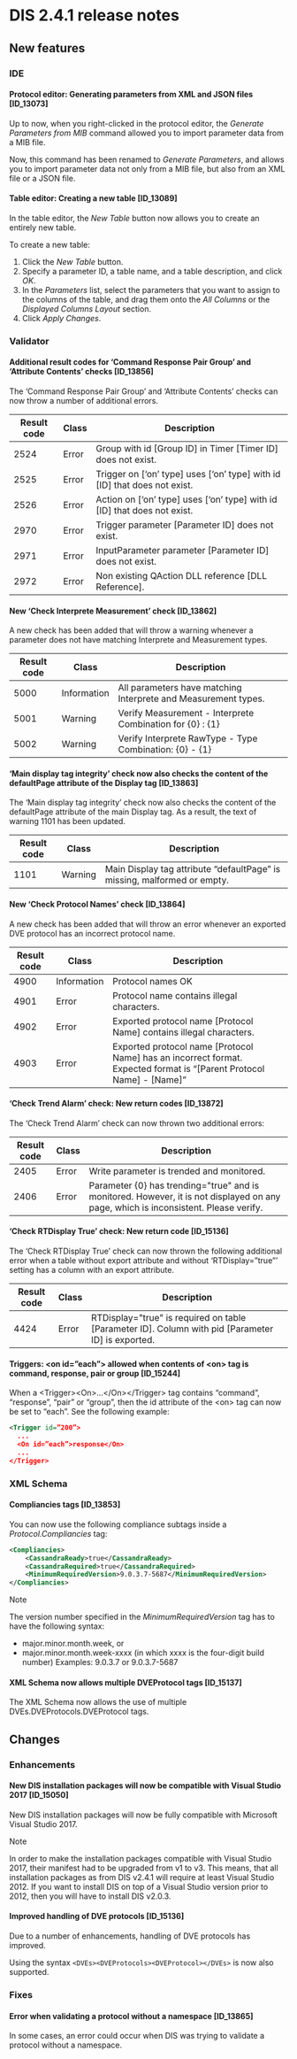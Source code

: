 # DIS 2.4.1 release notes

## New features

### IDE

#### Protocol editor: Generating parameters from XML and JSON files \[ID_13073\]

Up to now, when you right-clicked in the protocol editor, the *Generate Parameters from MIB* command allowed you to import parameter data from a MIB file.

Now, this command has been renamed to *Generate Parameters*, and allows you to import parameter data not only from a MIB file, but also from an XML file or a JSON file.

#### Table editor: Creating a new table \[ID_13089\]

In the table editor, the *New Table* button now allows you to create an entirely new table.

To create a new table:

1. Click the *New Table* button.
2. Specify a parameter ID, a table name, and a table description, and click *OK*.
3. In the *Parameters* list, select the parameters that you want to assign to the columns of the table, and drag them onto the *All Columns* or the *Displayed Columns Layout* section.
4. Click *Apply Changes*.

### Validator

#### Additional result codes for ‘Command Response Pair Group’ and ‘Attribute Contents’ checks \[ID_13856\]

The ‘Command Response Pair Group’ and ‘Attribute Contents’ checks can now throw a number of additional errors.

| Result code | Class | Description                                                                     |
|-------------|-------|---------------------------------------------------------------------------------|
| 2524        | Error | Group with id \[Group ID\] in Timer \[Timer ID\] does not exist.                |
| 2525        | Error | Trigger on \[‘on’ type\] uses \[‘on’ type\] with id \[ID\] that does not exist. |
| 2526        | Error | Action on \[‘on’ type\] uses \[‘on’ type\] with id \[ID\] that does not exist.  |
| 2970        | Error | Trigger parameter \[Parameter ID\] does not exist.                              |
| 2971        | Error | InputParameter parameter \[Parameter ID\] does not exist.                       |
| 2972        | Error | Non existing QAction DLL reference \[DLL Reference\].                           |

#### New ‘Check Interprete Measurement’ check \[ID_13862\]

A new check has been added that will throw a warning whenever a parameter does not have matching Interprete and Measurement types.

| Result code | Class       | Description                                                    |
|-------------|-------------|----------------------------------------------------------------|
| 5000        | Information | All parameters have matching Interprete and Measurement types. |
| 5001        | Warning     | Verify Measurement - Interprete Combination for {0} : {1}      |
| 5002        | Warning     | Verify Interprete RawType - Type Combination: {0} - {1}        |

#### ‘Main display tag integrity’ check now also checks the content of the defaultPage attribute of the Display tag \[ID_13863\]

The ‘Main display tag integrity’ check now also checks the content of the defaultPage attribute of the main Display tag. As a result, the text of warning 1101 has been updated.

| Result code | Class   | Description                                                              |
|-------------|---------|--------------------------------------------------------------------------|
| 1101        | Warning | Main Display tag attribute “defaultPage” is missing, malformed or empty. |

#### New ‘Check Protocol Names’ check \[ID_13864\]

A new check has been added that will throw an error whenever an exported DVE protocol has an incorrect protocol name.

| Result code | Class | Description |
|-------------|-------|-------------|
| 4900 | Information | Protocol names OK |
| 4901 | Error | Protocol name contains illegal characters. |
| 4902 | Error | Exported protocol name \[Protocol Name\] contains illegal characters. |
| 4903 | Error | Exported protocol name \[Protocol Name\] has an incorrect format. Expected format is “\[Parent Protocol Name\] - \[Name\]” |

#### ‘Check Trend Alarm’ check: New return codes \[ID_13872\]

The ‘Check Trend Alarm’ check can now thrown two additional errors:

| Result code | Class | Description |
|-------------|-------|-------------|
| 2405 | Error | Write parameter is trended and monitored. |
| 2406 | Error | Parameter {0} has trending="true" and is monitored. However, it is not displayed on any page, which is inconsistent. Please verify. |

#### ‘Check RTDisplay True’ check: New return code \[ID_15136\]

The ‘Check RTDisplay True’ check can now thrown the following additional error when a table without export attribute and without ‘RTDisplay=”true”’ setting has a column with an export attribute.

| Result code | Class | Description                                                                                           |
|-------------|-------|-------------------------------------------------------------------------------------------------------|
| 4424        | Error | RTDisplay="true" is required on table \[Parameter ID\]. Column with pid \[Parameter ID\] is exported. |

#### Triggers: \<on id=”each”> allowed when contents of \<on> tag is command, response, pair or group \[ID_15244\]

When a \<Trigger>\<On>...\</On>\</Trigger> tag contains “command”, “response”, “pair” or “group”, then the id attribute of the \<on> tag can now be set to “each”. See the following example:

```xml
<Trigger id=”200”>
  ...
  <On id=”each”>response</On>
  ...
</Trigger>
```

### XML Schema

#### Compliancies tags \[ID_13853\]

You can now use the following compliance subtags inside a *Protocol.Compliancies* tag:

```xml
<Compliancies>
    <CassandraReady>true</CassandraReady>
    <CassandraRequired>true</CassandraRequired>
    <MinimumRequiredVersion>9.0.3.7-5687</MinimumRequiredVersion>
</Compliancies>
```

> [!NOTE]
> The version number specified in the *MinimumRequiredVersion* tag has to have the following syntax:
> - major.minor.month.week, or
> - major.minor.month.week-xxxx (in which xxxx is the four-digit build number)
> Examples: 9.0.3.7 or 9.0.3.7-5687

#### XML Schema now allows multiple DVEProtocol tags \[ID_15137\]

The XML Schema now allows the use of multiple DVEs.DVEProtocols.DVEProtocol tags.

## Changes

### Enhancements

#### New DIS installation packages will now be compatible with Visual Studio 2017 \[ID_15050\]

New DIS installation packages will now be fully compatible with Microsoft Visual Studio 2017.

> [!NOTE]
> In order to make the installation packages compatible with Visual Studio 2017, their manifest had to be upgraded from v1 to v3. This means, that all installation packages as from DIS v2.4.1 will require at least Visual Studio 2012.
> If you want to install DIS on top of a Visual Studio version prior to 2012, then you will have to install DIS v2.0.3.

#### Improved handling of DVE protocols \[ID_15136\]

Due to a number of enhancements, handling of DVE protocols has improved.

Using the syntax `<DVEs><DVEProtocols><DVEProtocol></DVEs>` is now also supported.

### Fixes

#### Error when validating a protocol without a namespace \[ID_13865\]

In some cases, an error could occur when DIS was trying to validate a protocol without a namespace.
